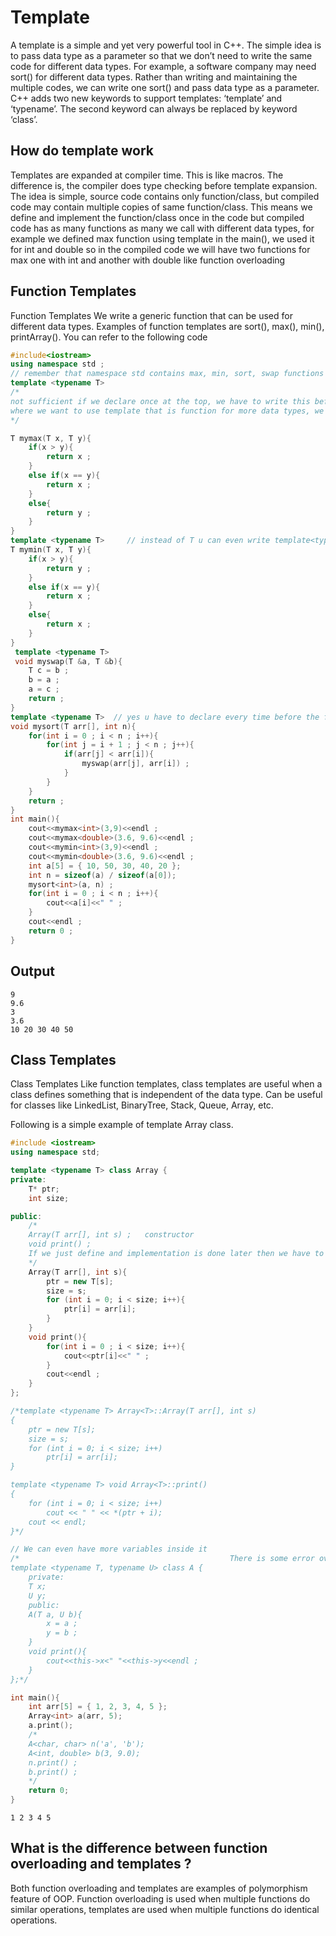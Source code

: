 # Template

A template is a simple and yet very powerful tool in C++. The simple idea is to pass data type as a parameter so that we don’t need to write the same code for different data types. For example, a software company may need sort() for different data types. Rather than writing and maintaining the multiple codes, we can write one sort() and pass data type as a parameter. 
C++ adds two new keywords to support templates: ‘template’ and ‘typename’. The second keyword can always be replaced by keyword ‘class’.

## How do template work 
Templates are expanded at compiler time. This is like macros. The difference is, the compiler does type checking before template expansion. The idea is simple, source code contains only function/class, but compiled code may contain multiple copies of same function/class.  This means we define and implement the function/class once in the code but compiled code has as many functions as many we call with different data types, for example we defined max function using template in the main(), we used it for int and double so in the compiled code we will have two functions for max one with int and another with double like function overloading

## Function Templates 
Function Templates We write a generic function that can be used for different data types. Examples of function templates are sort(), max(), min(), printArray(). You can refer to the following code 

```c++
#include<iostream>
using namespace std ;
// remember that namespace std contains max, min, sort, swap functions inbuilt so before declaring function name just be carefull
template <typename T>     
/*
not sufficient if we declare once at the top, we have to write this before every function/class we can have sam name T or u can even use another name
where we want to use template that is function for more data types, we can even write template <class T> class/typename both are fine 
*/

T mymax(T x, T y){     
    if(x > y){
        return x ;
    }
    else if(x == y){
        return x ;
    }
    else{
        return y ;
    }
}
template <typename T>     // instead of T u can even write template<typename U> and use U in place of T for this function
T mymin(T x, T y){
    if(x > y){
        return y ;
    }
    else if(x == y){
        return x ;
    }
    else{
        return x ;
    } 
}
 template <typename T>
 void myswap(T &a, T &b){
    T c = b ;
    b = a ;
    a = c ;
    return ;
}
template <typename T>  // yes u have to declare every time before the function/class we use otherwise compile time error 
void mysort(T arr[], int n){
    for(int i = 0 ; i < n ; i++){
        for(int j = i + 1 ; j < n ; j++){
            if(arr[j] < arr[i]){
                myswap(arr[j], arr[i]) ;
            }
        }
    }
    return ;
}
int main(){
    cout<<mymax<int>(3,9)<<endl ;
    cout<<mymax<double>(3.6, 9.6)<<endl ;
    cout<<mymin<int>(3,9)<<endl ;
    cout<<mymin<double>(3.6, 9.6)<<endl ;
    int a[5] = { 10, 50, 30, 40, 20 };
    int n = sizeof(a) / sizeof(a[0]);
    mysort<int>(a, n) ;
    for(int i = 0 ; i < n ; i++){
        cout<<a[i]<<" " ;
    }
    cout<<endl ;
    return 0 ;
}
```
## Output 
```
9
9.6
3
3.6
10 20 30 40 50 

```

## Class Templates 
Class Templates Like function templates, class templates are useful when a class defines something that is independent of the data type. Can be useful for classes like LinkedList, BinaryTree, Stack, Queue, Array, etc. 

Following is a simple example of template Array class. 

```c++
#include <iostream>
using namespace std;

template <typename T> class Array {
private:
	T* ptr;
	int size;

public:
    /*
    Array(T arr[], int s) ;   constructor
    void print() ;          
    If we just define and implementation is done later then we have to write as shown below in comments outside the class
    */
	Array(T arr[], int s){          
	    ptr = new T[s];
	    size = s;
	    for (int i = 0; i < size; i++){
		    ptr[i] = arr[i]; 
        }   
    }
	void print(){
        for(int i = 0 ; i < size; i++){
            cout<<ptr[i]<<" " ;
        }  
        cout<<endl ;
    }
};

/*template <typename T> Array<T>::Array(T arr[], int s)
{
	ptr = new T[s];
	size = s;
	for (int i = 0; i < size; i++)
		ptr[i] = arr[i];
}

template <typename T> void Array<T>::print()
{
	for (int i = 0; i < size; i++)
		cout << " " << *(ptr + i);
	cout << endl;
}*/

// We can even have more variables inside it
/*                                               There is some error over here not able to find 
template <typename T, typename U> class A {
    private:
    T x;
    U y;
    public:
    A(T a, U b){ 
        x = a ;
        y = b ; 
    }
    void print(){
        cout<<this->x<" "<<this->y<<endl ;
    }
};*/

int main(){
	int arr[5] = { 1, 2, 3, 4, 5 };
	Array<int> a(arr, 5);
	a.print();
    /*
    A<char, char> n('a', 'b');
    A<int, double> b(3, 9.0);
    n.print() ;
    b.print() ;
    */
	return 0;
}


```

```
1 2 3 4 5 
```

## What is the difference between function overloading and templates ?

Both function overloading and templates are examples of polymorphism feature of OOP. Function overloading is used when multiple functions do similar operations, templates are used when multiple functions do identical operations.

